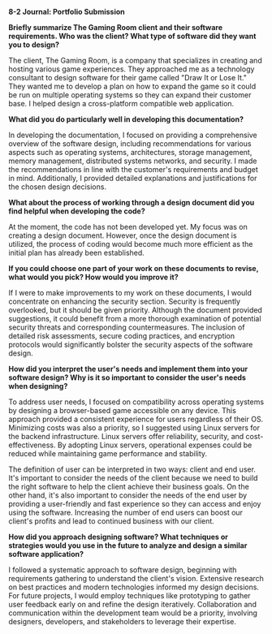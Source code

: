 **8-2 Journal: Portfolio Submission**

**Briefly summarize The Gaming Room client and their software requirements. Who was the client? What type of software did they want you to design?**

The client, The Gaming Room, is a company that specializes in creating and hosting various game experiences. They approached me as a technology consultant to design software for their game called "Draw It or Lose It." They wanted me to develop a plan on how to expand the game so it could be run on multiple operating systems so they can expand their customer base. I helped design a cross-platform compatible web application.

**What did you do particularly well in developing this documentation?**

In developing the documentation, I focused on providing a comprehensive overview of the software design, including recommendations for various aspects such as operating systems, architectures, storage management, memory management, distributed systems networks, and security. I made the recommendations in line with the customer's requirements and budget in mind. Additionally, I provided detailed explanations and justifications for the chosen design decisions.

**What about the process of working through a design document did you find helpful when developing the code?**

At the moment, the code has not been developed yet. My focus was on creating a design document. However, once the design document is utilized, the process of coding would become much more efficient as the initial plan has already been established.

**If you could choose one part of your work on these documents to revise, what would you pick? How would you improve it?**

If I were to make improvements to my work on these documents, I would concentrate on enhancing the security section. Security is frequently overlooked, but it should be given priority. Although the document provided suggestions, it could benefit from a more thorough examination of potential security threats and corresponding countermeasures. The inclusion of detailed risk assessments, secure coding practices, and encryption protocols would significantly bolster the security aspects of the software design.

**How did you interpret the user's needs and implement them into your software design? Why is it so important to consider the user's needs when designing?**

To address user needs, I focused on compatibility across operating systems by designing a browser-based game accessible on any device. This approach provided a consistent experience for users regardless of their OS. Minimizing costs was also a priority, so I suggested using Linux servers for the backend infrastructure. Linux servers offer reliability, security, and cost-effectiveness. By adopting Linux servers, operational expenses could be reduced while maintaining game performance and stability.

The definition of user can be interpreted in two ways: client and end user. It's important to consider the needs of the client because we need to build the right software to help the client achieve their business goals. On the other hand, it's also important to consider the needs of the end user by providing a user-friendly and fast experience so they can access and enjoy using the software. Increasing the number of end users can boost our client's profits and lead to continued business with our client.

**How did you approach designing software? What techniques or strategies would you use in the future to analyze and design a similar software application?**

I followed a systematic approach to software design, beginning with requirements gathering to understand the client's vision. Extensive research on best practices and modern technologies informed my design decisions. For future projects, I would employ techniques like prototyping to gather user feedback early on and refine the design iteratively. Collaboration and communication within the development team would be a priority, involving designers, developers, and stakeholders to leverage their expertise.
